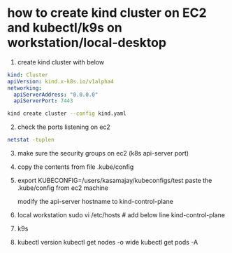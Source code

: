 # how to create kind cluster on EC2 and kubectl/k9s on workstation/local-desktop

1. create kind cluster with below 

```yaml
kind: Cluster
apiVersion: kind.x-k8s.io/v1alpha4
networking:
  apiServerAddress: "0.0.0.0"
  apiServerPort: 7443
```

```bash
kind create cluster --config kind.yaml
```

2. check the ports listening on ec2
```bash
netstat -tuplen
```

3. make sure the security groups on ec2 (k8s api-server port)

4. copy the contents from file .kube/config

5. export KUBECONFIG=/users/kasamajay/kubeconfigs/test
   paste the .kube/config from ec2 machine

   modify the api-server hostname to kind-control-plane

6. local workstation 
   sudo vi /etc/hosts # add below line
   <public-ip-address-of-vm> kind-control-plane

7. k9s 
8. kubectl version
   kubectl get nodes -o wide
   kubectl get pods -A